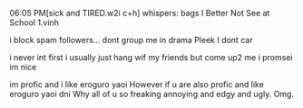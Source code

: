 

06:05 PM[sick and TIRED.w2i c+h] whispers: bags I Better Not See at School 1.vinh


i block spam followers... dont group me in drama Pleek I dont car

i never int first i usually just hang wif my friends but come up2 me i promsei im nice 

im profic and i like eroguro yaoi However if u are also profic and like eroguro yaoi dni Why all of u so freaking annoying and edgy and ugly. Omg. 
